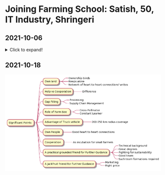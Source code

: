 # Joining Farming School: Satish, 50, IT Industry, Shringeri

## 2021-10-06 

<details markdown='1'><summary>Click to expand!</summary>

### Aim

Weekends family will go. Big work to someone who can do. 

Aim LAND COST APPRECIATION? No. 

Satish will buy cow. 

One acre is more than sufficient. 

Storing water. 

Next year targeting. Son going to college. Satish goes into farming college. 

### Farming Management Counseling

Friends can combine from beginning. Organic cow based urine dung based farming. Visions are similar. Buy land adjacent to each other.

Three types of farming. Cow based is best. Then is chemical farming. Worst is organic farming. Importing of earthworm.  NPK mud becomes concrete. Porous. Life inside it. Then plant growth is dependent on chemical only. This is very dangerous. Organic is most dangerous. Poultry farm. Chemicals getting into poultry. Through that pesticides etc. Highest carbon footprint.

Traditional cow of traditional variety. One cow is sufficient for large area. Cow urine, dal, jaggery, soil below peepal tree. Jeevamrit. This is the culture. That's the right kind of micro organism. Proper produce. 

Nicely shaped fruits etc are not good. These are commercial produced. Natural will not be very beautiful. 

Leaving job. PhD in building construction. Next PhD can be in farming. Requires constant involvement. Get land on lease. Don't block much capital in that. Initially learning experience. During that insights develop. Maturity comes by entering into water. Friends can combine. 

Direction? Mysore road. Famous agriculture place. One cow and one person. 

Better may be if friends can combine, buy one acre each. Becomes small community. 

Weekend farmers. New phenomenon. Bangalore. Concept going on. 

Contacts of two sucessful farmers for discussion. Phone number will be sent. Take time. 

Big presence online community Farming. 

Don't decide anything in hurry.

Can't do full time farming with job. 

Farming also paying you. Live in a good environment. Vegetables. Not a costly hobby. Find out rates in all four major directions. 

### Child Higher Studies Counseling 

Son will give class 12 boards. Likes biology but doesn't want to do medicine. Have dialogue with Hiren. He was into Life Sciences. Engineering in biotechnology. IISc. BSc required or BTech. MTech in IISc. Interested in research. Can also give IIT-JEE. IISER. These are focused on science and research. Need not do BTech. 

Both ways pressure. Telling to do engineering or not to do engineering. There is nothing right or wrong about it. 

Highly talented in writing. Can go into humanities also. 

Child is already conditioned. He won't say take the land and I'll do farming. 
Many decisions already taken indirectly when child first sent to school. Child gets conditioned. 

### Nature Over Years

Satish has not changed. Nature is same. 

Some people change. Because of so many reasons. 
</details>

## 2021-10-18

![sachin-2021-10-16](sachin-2021-10-16.png)
